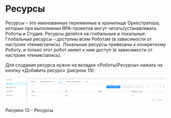 # Ресурсы

Ресурсы – это именованные переменные в хранилище Оркестратора, которые при выполнении RPA-проектов могут читать/устанавливать Роботы и Студия. Ресурсы делятся на глобальные и локальные. Глобальные ресурсы – доступны всем Роботам (в зависимости от настроек чтение/запись). Локальные ресурсы привязаны к конкретному Роботу, и только этот робот имеет к ним доступ (в зависимости от настроек чтение/запись).

Для создания ресурса нужно на вкладке «Роботы/Ресурсы» нажать на кнопку «Добавить ресурс» (рисунок 13):

![](<../../.gitbook/assets/0 (15)>)

Рисунок 13 – Ресурсы
